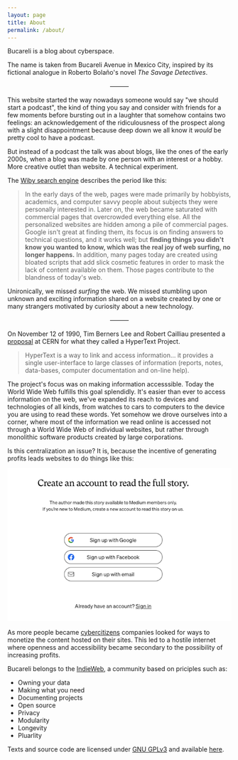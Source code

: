 ```yaml
---
layout: page
title: About
permalink: /about/
---
```


Bucareli is a blog about cyberspace.

The name is taken from Bucareli Avenue in Mexico City, 
inspired by its fictional analogue in Roberto Bolaño's 
novel *The Savage Detectives*. 

<p style="text-align: center;">
  &mdash;&mdash;&mdash;
</p>

This website started the way nowadays someone would say "we 
should start a podcast", the kind of thing you say and 
consider with friends for a few moments before bursting out 
in a laughter that somehow contains two feelings: an 
acknowledgement of the ridiculousness of the prospect along 
with a slight disappointment because deep down we all know 
it *would* be pretty cool to have a podcast.

But instead of a podcast the talk was about blogs, like
the ones of the early 2000s, when a blog was made by
one person with an interest or a hobby. More creative outlet
than website. A technical experiment.

The [Wiby search 
engine](https://wiby.org/?q=) describes the period like this:

> In the early days of the web, pages were made primarily by hobbyists, academics, and computer savvy people about subjects they were personally interested in. Later on, the web became saturated with commercial pages that overcrowded everything else. All the personalized websites are hidden among a pile of commercial pages. Google isn't great at finding them, its focus is on finding answers to technical questions, and it works well; but **finding things you didn't know you wanted to know, which was the real joy of web surfing, no longer happens.** In addition, many pages today are created using bloated scripts that add slick cosmetic features in order to mask the lack of content available on them. Those pages contribute to the blandness of today's web.


Unironically, we missed *surfing* the web. We missed 
stumbling upon unknown and exciting information shared on a 
website created by one or many strangers motivated by 
curiosity about a new technology.

<p style="text-align: center;">
  &mdash;&mdash;&mdash;
</p>

On November 12 of 1990, Tim Berners Lee and Robert Cailliau 
presented a [proposal](https://info.cern.ch/hypertext/WWW/Proposal.html) at CERN for what they called a 
HyperText Project. 

> HyperText is a way to link and access information... it provides a single user-interface to large classes of information (reports, notes, data-bases, computer documentation and on-line help). 

The project's focus was on making information accesssible. 
Today the World Wide Web fulfills this goal splendidly. It's 
easier than ever to access information on the web, we've 
expanded its reach to devices and technologies of all kinds, 
from watches to cars to computers to the device you are 
using to read these words. Yet somehow we drove 
ourselves into a corner, where most of the information we 
read online is accessed not through a World Wide Web of 
individual websites, but rather through monolithic software 
products created by large corporations. 

Is this centralization an issue? It is, because the incentive
of generating profits leads websites to do things like this:

![Medium Paywall](/assets/images/MediumPaywall.png)

As more people became [cybercitizens](https://bucareli.blog/cybercitizen)
companies looked for ways to monetize the content hosted on their sites. 
This led to a hostile internet where openness and accessibility became
secondary to the possibility of increasing profits. 

Bucareli belongs to the [IndieWeb](https://indieweb.org/), a community
based on priciples such as:

- Owning your data
- Making what you need
- Documenting projects
- Open source
- Privacy
- Modularity
- Longevity
- Pluarlity

Texts and source code are licensed under [GNU GPLv3](https://www.gnu.org/licenses/gpl-3.0.en.html) and available <a href="https://github.com/cspablocortez/bucareli.blog">here</a>.




